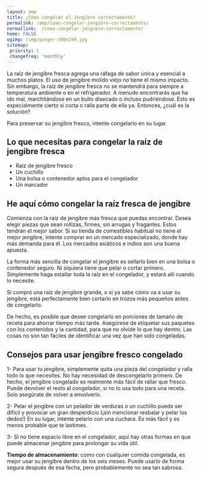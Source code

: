 ```yaml
---
layout: amp
title: ¿Cómo congelar el Jengibre correctamente?  
permalink: /amp/como-congelar-jengibre-correctamente/
normallink:  /como-congelar-jengibre-correctamente/
home: FALSE
ogimg: /img/ginger-300x199.jpg
sitemap:
 priority: 1
 changefreq: 'monthly'
---
```


La raíz de jengibre fresca agrega una ráfaga de sabor única y esencial a muchos platos. El uso de jengibre molido viejo no tiene el mismo impacto. Sin embargo, la raíz de jengibre fresca no se mantendrá para siempre a temperatura ambiente o en el refrigerador. A menudo encontrarás que ha ido mal, marchitándose en un bulto disecado o incluso pudriéndose. Esto es especialmente cierto si corta o ralla parte de ella ya. Entonces, ¿cuál es la solución?

Para preservar su jengibre fresco, intente congelarlo en su lugar.

<amp-img alt="¿Se puede congelar colas de langosta?" src="https://sepuedecongelar.com/img/ginger-300x199.jpg" height="400" width="800"></amp-img>

## Lo que necesitas para congelar la raíz de jengibre fresca

 - Raíz de jengibre fresco
 - Un cuchillo
 - Una bolsa o contenedor aptos para el congelador
 - Un marcador

## He aquí cómo congelar la raíz fresca de jengibre

Comienza con la raíz de jengibre más fresca que puedas encontrar. Desea elegir piezas que sean rollizas, firmes, sin arrugas y fragantes. Estos tendrán el mejor sabor. Si su tienda de comestibles habitual no tiene el mejor jengibre, intente comprar en un mercado especializado, donde hay más demanda para él. Los mercados asiáticos e indios son una buena apuesta.

La forma más sencilla de congelar el jengibre es sellarlo bien en una bolsa o contenedor seguro. Ni siquiera tiene que pelar o cortar primero. Simplemente haga estallar toda la raíz en el congelador, y estará allí cuando lo necesite.

Si compró una raíz de jengibre grande, o si ya sabe cómo va a usar su jengibre, está perfectamente bien cortarlo en trozos más pequeños antes de congelarlo.

De hecho, es posible que desee congelarlo en porciones de tamaño de receta para ahorrar tiempo más tarde. Asegúrese de etiquetar sus paquetes con los contenidos y la cantidad, para que no olvide lo que hay dentro. Las cosas no son tan fáciles de identificar una vez que han sido congeladas.

## Consejos para usar jengibre fresco congelado

 1- Para usar tu jengibre, simplemente quita una pieza del congelador y ralla todo lo que necesites. No hay necesidad de descongelarlo primero. De hecho, el jengibre congelado es realmente más fácil de rallar que fresco. Puede devolver el resto al congelador, si no lo usa todo para una receta. Solo asegúrate de volver a envolverlo.

 2- Pelar el jengibre con un pelador de verduras o un cuchillo puede ser difícil y provocar un gran desperdicio (¡sin mencionar resbalar y pelar los dedos!) En su lugar, intente pelarlo con una cuchara. Es más fácil y es menos probable que te lastimes.

 3- Si no tiene espacio libre en el congelador, aquí hay otras formas en que puede almacenar jengibre para prolongar su vida útil.

**Tiempo de almacenamiento**: como con cualquier comida congelada, es mejor usar su jengibre dentro de los seis meses. Puede usarlo de forma segura después de esa fecha, pero probablemente no sea tan sabrosa.
